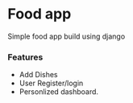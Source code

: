 # Food app
Simple food app build using django

### Features
-  Add Dishes 
-  User Register/login
-  Personlized dashboard. 